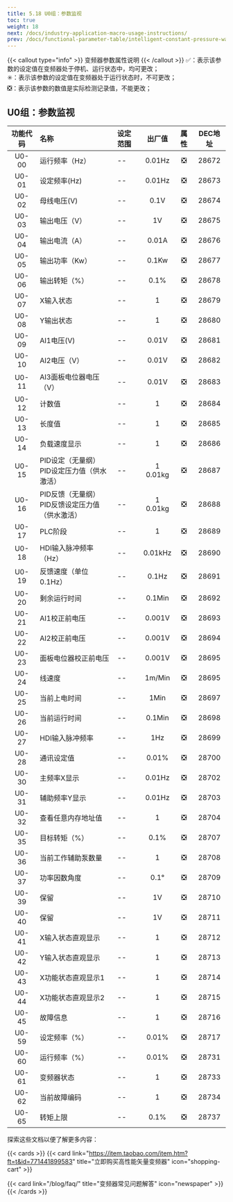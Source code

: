 ```yaml
---
title: 5.18 U0组：参数监视
toc: true
weight: 18
next: /docs/industry-application-macro-usage-instructions/
prev: /docs/functional-parameter-table/intelligent-constant-pressure-water-supply-parameters/
---
```

{{< callout type="info" >}}
  变频器参数属性说明
{{< /callout >}}
✅：表示该参数的设定值在变频器处于停机、运行状态中，均可更改；  
✳️：表示该参数的设定值在变频器处于运行状态时，不可更改；  
❎：表示该参数的数值是实际检测记录值，不能更改；


## U0组：参数监视

|  功能代码|    名称  | 设定范围 | 出厂值 |属性 | DEC地址 |
| :----: |    :----   | :----   | :----:   | :----:   | :----:   |
|  U0-00|    运行频率（Hz）  | -- |0.01Hz | ❎ | 28672 |
|  U0-01|    设定频率(Hz)  | -- |0.01Hz | ❎ | 28673 |
|  U0-02|    母线电压(V)  | -- |0.1V | ❎ | 28674 |
|  U0-03|    输出电压（V）  | -- |1V | ❎ | 28675 |
|  U0-04|    输出电流（A）  | -- |0.01A | ❎ | 28676 |
|  U0-05|    输出功率（Kw）  | -- |0.1Kw | ❎ | 28677 |
|  U0-06|    输出转矩（%）  | -- |0.1% | ❎ | 28678 |
|  U0-07|    X输入状态  | -- |1 | ❎ | 28679 |
|  U0-08|    Y输出状态  | -- |1 | ❎ | 28680 |
|  U0-09|    AI1电压(V)  | -- |0.01V | ❎ | 28681 |
|  U0-10|    AI2电压（V）  | -- |0.01V  | ❎ | 28682 |
|  U0-11|    AI3面板电位器电压（V）  | -- |0.01V  | ❎ | 28683 |
|  U0-12|    计数值  | -- |1 | ❎ | 28684 |
|  U0-13|    长度值  | -- |1 | ❎ | 28685 |
|  U0-14|    负载速度显示  | -- |1 | ❎ | 28686 |
|  U0-15|    PID设定（无量纲）</br>PID设定压力值（供水激活）  | -- |1</br>0.01kg | ❎ | 28687 |
|  U0-16|    PID反馈（无量纲）</br>PID反馈设定压力值（供水激活）    | -- |1</br>0.01kg | ❎ | 28688 |
|  U0-17|    PLC阶段  | -- |1 | ❎ | 28689 |
|  U0-18|    HDI输入脉冲频率（Hz）  | -- |0.01kHz | ❎ | 28690 |
|  U0-19|    反馈速度（单位0.1Hz）  | -- |0.1Hz | ❎ | 28691 |
|  U0-20|    剩余运行时间  | -- |0.1Min | ❎ | 28692 |
|  U0-21|    AI1校正前电压  | -- |0.001V | ❎ | 28693 |
|  U0-22|    AI2校正前电压  | -- |0.001V | ❎ | 28694 |
|  U0-23|    面板电位器校正前电压  | -- |0.001V | ❎ | 28695 |
|  U0-24|    线速度  | -- |1m/Min | ❎ | 28695 |
|  U0-25|    当前上电时间  | -- |1Min | ❎ | 28697 |
|  U0-26|    当前运行时间  | -- |0.1Min | ❎ | 28698 |
|  U0-27|    HDI输入脉冲频率  | -- |1Hz | ❎ | 28699 |
|  U0-28|    通讯设定值  | -- |0.01% | ❎ | 28700 |
|  U0-30|    主频率X显示  | -- |0.01Hz| ❎ | 28702 |
|  U0-31|    辅助频率Y显示  | -- |0.01Hz | ❎ | 28703 |
|  U0-32|    查看任意内存地址值  | -- |1 | ❎ | 28704 |
|  U0-35|    目标转矩（%）  | -- |0.1% | ❎ | 28707 |
|  U0-36|    当前工作辅助泵数量  | -- |1 | ❎ | 28708 |
|  U0-37|    功率因数角度  | -- |0.1° | ❎ | 28709 |
|  U0-39|    保留  | -- |1V | ❎ | 28710 |
|  U0-40|    保留  | -- |1V | ❎ | 28711 |
|  U0-41|    X输入状态直观显示  | -- |1 | ❎ | 28712 |
|  U0-42|    Y输入状态直观显示  | -- |1 | ❎ | 28713 |
|  U0-43|    X功能状态直观显示1  | -- |1 | ❎ | 28714 |
|  U0-44|    X功能状态直观显示2  | -- |1 | ❎ | 28715 |
|  U0-45|    故障信息  | -- |1 | ❎ | 28716 |
|  U0-59|    设定频率（%）  | -- |0.01% | ❎ | 28717 |
|  U0-60|    运行频率（%）  | -- |0.01% | ❎ | 28731 |
|  U0-61|    变频器状态  | -- |1 | ❎ | 28733 |
|  U0-62|    当前故障编码  | -- |1 | ❎ | 28734 |
|  U0-65|    转矩上限  | -- |0.1% | ❎ | 28737 |



探索这些文档以便了解更多内容：

{{< cards >}}
  {{< card link="https://item.taobao.com/item.htm?ft=t&id=771441899583" title="立即购买高性能矢量变频器" icon="shopping-cart" >}}

  {{< card link="/blog/faq/" title="变频器常见问题解答" icon="newspaper" >}}
{{< /cards >}}	
